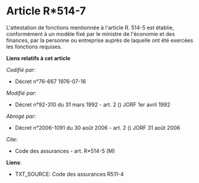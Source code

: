 # Article R*514-7

L'attestation de fonctions mentionnée à l'article R. 514-5 est établie, conformément à un modèle fixé par le ministre de
l'économie et des finances, par la personne ou entreprise auprès de laquelle ont été exercées les fonctions requises.

**Liens relatifs à cet article**

_Codifié par_:

  - Décret n°76-667 1976-07-16

_Modifié par_:

  - Décret n°92-310 du 31 mars 1992 - art. 2 () JORF 1er avril 1992

_Abrogé par_:

  - Décret n°2006-1091 du 30 août 2006 - art. 2 () JORF 31 août 2006

_Cite_:

  - Code des assurances - art. R*514-5 (M)

**Liens**:

  - TXT_SOURCE: Code des assurances R511-4
